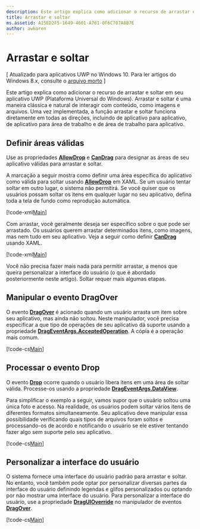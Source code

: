 ```yaml
---
description: Este artigo explica como adicionar o recurso de arrastar e soltar em seu aplicativo UWP (Plataforma Universal do Windows).
title: Arrastar e soltar
ms.assetid: A15ED2F5-1649-4601-A761-0F6C707A8B7E
author: awkoren
---
```

# Arrastar e soltar

\[ Atualizado para aplicativos UWP no Windows 10. Para ler artigos do Windows 8.x, consulte o [arquivo morto](http://go.microsoft.com/fwlink/p/?linkid=619132) \]


Este artigo explica como adicionar o recurso de arrastar e soltar em seu aplicativo UWP (Plataforma Universal do Windows). Arrastar e soltar é uma maneira clássica e natural de interagir com conteúdo, como imagens e arquivos. Uma vez implementada, a função arrastar e soltar funciona diretamente em todas as direções, incluindo de aplicativo para aplicativo, de aplicativo para área de trabalho e de área de trabalho para aplicativo.

## Definir áreas válidas

Use as propriedades [**AllowDrop**][AllowDrop] e [**CanDrag**][CanDrag] para designar as áreas de seu aplicativo válidas para arrastar e soltar.

A marcação a seguir mostra como definir uma área específica do aplicativo como válida para soltar usando [**AllowDrop**][AllowDrop] em XAML. Se um usuário tentar soltar em outro lugar, o sistema não permitirá. Se você quiser que os usuários possam soltar os itens em qualquer lugar no seu aplicativo, defina toda a tela de fundo como reprodução automática.

[!code-xml[Main](./code/drag_drop/cs/MainPage.xaml#SnippetDropArea)]

Com arrastar, você geralmente deseja ser específico sobre o que pode ser arrastado. Os usuários querem arrastar determinados itens, como imagens, mas nem tudo em seu aplicativo. Veja a seguir como definir [**CanDrag**][CanDrag] usando XAML.

[!code-xml[Main](./code/drag_drop/cs/MainPage.xaml#SnippetDragArea)]

Você não precisa fazer mais nada para permitir arrastar, a menos que queira personalizar a interface do usuário (o que é abordado posteriormente neste artigo). Soltar requer mais algumas etapas.

## Manipular o evento DragOver

O evento [**DragOver**][DragOver] é acionado quando um usuário arrasta um item sobre seu aplicativo, mas ainda não soltou. Neste manipulador, você precisa especificar a que tipo de operações de seu aplicativo dá suporte usando a propriedade [**DragEventArgs.AcceptedOperation**][AcceptedOperation]. A cópia é a operação mais comum.

[!code-cs[Main](./code/drag_drop/cs/MainPage.xaml.cs#SnippetGrid_DragOver)]

## Processar o evento Drop

O evento [**Drop**][Drop] ocorre quando o usuário libera itens em uma área de soltar válida. Processe-os usando a propriedade [**DragEventArgs.DataView**][DataView].

Para simplificar o exemplo a seguir, vamos supor que o usuário soltou uma única foto e acesso. Na realidade, os usuários podem soltar vários itens de diferentes formatos simultaneamente. Seu aplicativo deve manipular essa possibilidade verificando quais tipos de arquivos foram soltos e processando-os de acordo e notificando o usuário se ele estiver tentando fazer algo sem suporte pelo seu aplicativo.

[!code-cs[Main](./code/drag_drop/cs/MainPage.xaml.cs#SnippetGrid_Drop)]

## Personalizar a interface do usuário

O sistema fornece uma interface do usuário padrão para arrastar e soltar. No entanto, você também pode optar por personalizar diversas partes da interface do usuário definindo legendas e glifos personalizados ou optando por não mostrar uma interface do usuário. Para personalizar a interface do usuário, use a propriedade [**DragUIOverride**][DragUiOverride] no manipulador de eventos [**DragOver**][DragOver].

[!code-cs[Main](./code/drag_drop/cs/MainPage.xaml.cs#SnippetGrid_DragOverCustom)]

 <!-- LINKS -->
[AllowDrop]: https://msdn.microsoft.com/en-us/library/windows/apps/xaml/windows.ui.xaml.uielement.allowdrop.aspx
[CanDrag]: https://msdn.microsoft.com/en-us/library/windows/apps/xaml/windows.ui.xaml.uielement.candrag.aspx
[DragOver]: https://msdn.microsoft.com/en-us/library/windows/apps/xaml/windows.ui.xaml.uielement.dragover.aspx
[AcceptedOperation]: https://msdn.microsoft.com/en-us/library/windows/apps/xaml/windows.ui.xaml.drageventargs.acceptedoperation.aspx
[DataView]: https://msdn.microsoft.com/en-us/library/windows/apps/xaml/windows.ui.xaml.drageventargs.dataview.aspx
[DragUiOverride]: https://msdn.microsoft.com/en-us/library/windows/apps/xaml/windows.ui.xaml.drageventargs.draguioverride.aspx
[Drop]: https://msdn.microsoft.com/en-us/library/windows/apps/xaml/windows.ui.xaml.uielement.drop.aspx 



<!--HONumber=Mar16_HO5-->



